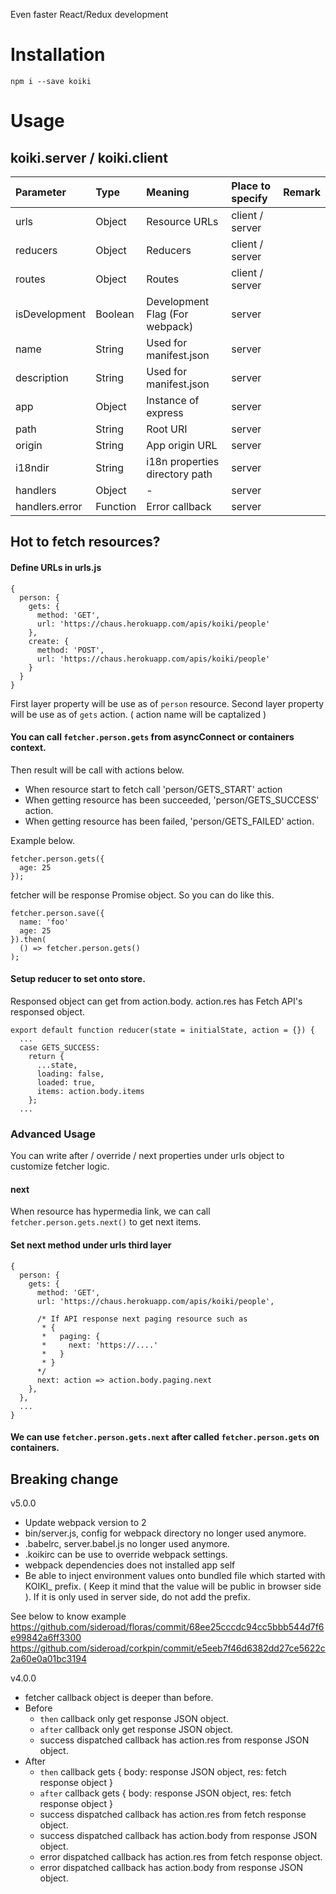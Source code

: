 Even faster React/Redux development

# Installation

```
npm i --save koiki
```

# Usage

## koiki.server / koiki.client
|Parameter     |Type             |Meaning                        |Place to specify |Remark  |
|:-------------|:----------------|:------------------------------|:----------------|:-------|
|urls          |Object           |Resource URLs                  | client / server |        |
|reducers      |Object           |Reducers                       | client / server |        |
|routes        |Object           |Routes                         | client / server |        |
|isDevelopment |Boolean          |Development Flag (For webpack) | server          |        |
|name          |String           |Used for manifest.json         | server          |        |
|description   |String           |Used for manifest.json         | server          |        |
|app           |Object           |Instance of express            | server          |        |
|path          |String           |Root URI                       | server          |        |
|origin        |String           |App origin URL                 | server          |        |
|i18ndir       |String           |i18n properties directory path | server          |        |
|handlers      |Object           |-                              | server          |        |
|handlers.error|Function         |Error callback                 | server          |        |

## Hot to fetch resources?
#### Define URLs in urls.js
```
{
  person: {
    gets: {
      method: 'GET',
      url: 'https://chaus.herokuapp.com/apis/koiki/people'
    },
    create: {
      method: 'POST',
      url: 'https://chaus.herokuapp.com/apis/koiki/people'      
    }
  }
}
```
First layer property will be use as of `person` resource.
Second layer property will be use as of `gets` action. ( action name will be captalized )

#### You can call `fetcher.person.gets` from asyncConnect or containers context.
Then result will be call with actions below.
- When resource start to fetch call 'person/GETS_START' action
- When getting resource has been succeeded, 'person/GETS_SUCCESS' action.
- When getting resource has been failed, 'person/GETS_FAILED' action.

Example below.
```
fetcher.person.gets({
  age: 25
});
```
fetcher will be response Promise object. So you can do like this.
```
fetcher.person.save({
  name: 'foo'
  age: 25
}).then(
  () => fetcher.person.gets()
);
```

#### Setup reducer to set onto store.

Responsed object can get from action.body.
action.res has Fetch API's responsed object.
```
export default function reducer(state = initialState, action = {}) {
  ...
  case GETS_SUCCESS:
    return {
      ...state,
      loading: false,
      loaded: true,
      items: action.body.items
    };
  ...
```


### Advanced Usage

You can write after / override / next properties under urls object to customize fetcher logic.


#### next

When resource has hypermedia link, we can call `fetcher.person.gets.next()` to get next items.

#### Set next method under urls third layer
```
{
  person: {
    gets: {
      method: 'GET',
      url: 'https://chaus.herokuapp.com/apis/koiki/people',

      /* If API response next paging resource such as
       * {
       *   paging: {
       *     next: 'https://....'
       *   }
       * }
      */
      next: action => action.body.paging.next
    },
  },
  ...
}
```

#### We can use `fetcher.person.gets.next` after called `fetcher.person.gets` on containers.


## Breaking change
v5.0.0
- Update webpack version to 2
- bin/server.js, config for webpack directory no longer used anymore.
- .babelrc, server.babel.js no longer used anymore.
- .koikirc can be use to override webpack settings.
- webpack dependencies does not installed app self
- Be able to inject environment values onto bundled file which started with KOIKI_ prefix. ( Keep it mind that the value will be public in browser side ). If it is only used in server side, do not add the prefix.

See below to know example
https://github.com/sideroad/floras/commit/68ee25cccdc94cc5bbb544d7f6e99842a6ff3300
https://github.com/sideroad/corkpin/commit/e5eeb7f46d6382dd27ce5622c2a60e0a01bc3194

v4.0.0
- fetcher callback object is deeper than before.
 - Before
   - `then` callback only get response JSON object.
   - `after` callback only get response JSON object.
   - success dispatched callback has action.res from response JSON object.
 - After
   - `then` callback gets { body: response JSON object, res: fetch response object }
   - `after` callback gets { body: response JSON object, res: fetch response object }
   - success dispatched callback has action.res from fetch response object.
   - success dispatched callback has action.body from response JSON object.
   - error dispatched callback has action.res from fetch response object.
   - error dispatched callback has action.body from response JSON object.
